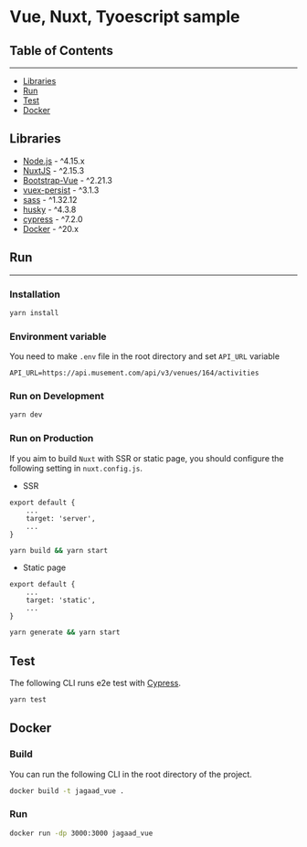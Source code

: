 # Vue, Nuxt, Tyoescript sample

## Table of Contents
--------------------

- [Libraries](#libraries)
- [Run](#run)
- [Test](#test)
- [Docker](#docker)

## Libraries

- [Node.js](https://nodejs.org/en/) - ^4.15.x
- [NuxtJS](https://nuxtjs.org/) - ^2.15.3
- [Bootstrap-Vue](https://bootstrap-vue.org) - ^2.21.3
- [vuex-persist](https://github.com/championswimmer/vuex-persist) - ^3.1.3
- [sass](https://github.com/sass/sass) - ^1.32.12
- [husky](https://github.com/typicode/husky) - ^4.3.8
- [cypress](https://www.cypress.io/) - ^7.2.0
- [Docker](https://www.docker.com/) - ^20.x

## Run
----
### Installation

```bash
yarn install
```

### Environment variable
You need to make `.env` file in the root directory and set `API_URL` variable
```
API_URL=https://api.musement.com/api/v3/venues/164/activities
```

### Run on Development
```bash
yarn dev
```

### Run on Production

If you aim to build `Nuxt` with SSR or static page, you should configure the following setting in `nuxt.config.js`.

- SSR
```
export default {
    ...
    target: 'server',
    ...
}
```
```bash
yarn build && yarn start
```

- Static page
```
export default {
    ...
    target: 'static',
    ...
}
```
```bash
yarn generate && yarn start
```

## Test

The following CLI runs e2e test with [Cypress](https://www.cypress.io).
```bash
yarn test
```

## Docker

### Build

You can run the following CLI in the root directory of the project.

```bash
docker build -t jagaad_vue .
```

### Run

```bash
docker run -dp 3000:3000 jagaad_vue
```
